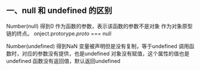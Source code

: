 ## 一、null 和 undefined 的区别
Number(null) 得到0
作为函数的参数，表示该函数的参数不是对象
作为对象原型链的终点。 onject.protorype._proto_ === null

Number(undefined) 得到NaN
变量被声明但是没有复制，等于undefined
调用函数时，对应的参数没有提供，也是undefined
对象没有赋值，这个属性的值也是undefined
函数没有返回值，默认返回undefined